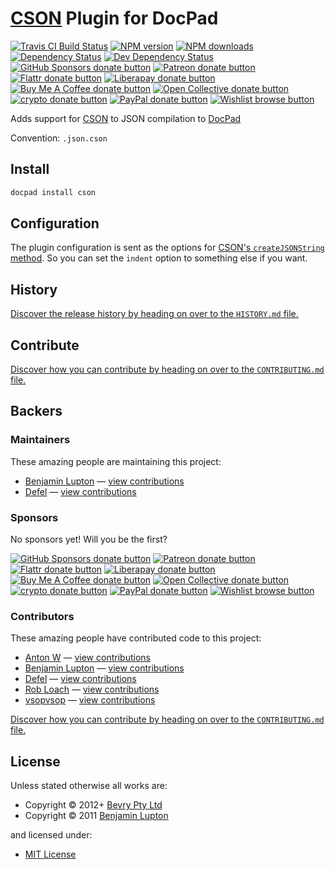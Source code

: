 # [CSON](https://github.com/bevry/cson) Plugin for DocPad

<!-- BADGES/ -->

<span class="badge-travisci"><a href="http://travis-ci.com/docpad/docpad-plugin-cson" title="Check this project's build status on TravisCI"><img src="https://img.shields.io/travis/com/docpad/docpad-plugin-cson/master.svg" alt="Travis CI Build Status" /></a></span>
<span class="badge-npmversion"><a href="https://npmjs.org/package/docpad-plugin-cson" title="View this project on NPM"><img src="https://img.shields.io/npm/v/docpad-plugin-cson.svg" alt="NPM version" /></a></span>
<span class="badge-npmdownloads"><a href="https://npmjs.org/package/docpad-plugin-cson" title="View this project on NPM"><img src="https://img.shields.io/npm/dm/docpad-plugin-cson.svg" alt="NPM downloads" /></a></span>
<span class="badge-daviddm"><a href="https://david-dm.org/docpad/docpad-plugin-cson" title="View the status of this project's dependencies on DavidDM"><img src="https://img.shields.io/david/docpad/docpad-plugin-cson.svg" alt="Dependency Status" /></a></span>
<span class="badge-daviddmdev"><a href="https://david-dm.org/docpad/docpad-plugin-cson#info=devDependencies" title="View the status of this project's development dependencies on DavidDM"><img src="https://img.shields.io/david/dev/docpad/docpad-plugin-cson.svg" alt="Dev Dependency Status" /></a></span>
<br class="badge-separator" />
<span class="badge-githubsponsors"><a href="https://github.com/sponsors/balupton" title="Donate to this project using GitHub Sponsors"><img src="https://img.shields.io/badge/github-donate-yellow.svg" alt="GitHub Sponsors donate button" /></a></span>
<span class="badge-patreon"><a href="https://patreon.com/bevry" title="Donate to this project using Patreon"><img src="https://img.shields.io/badge/patreon-donate-yellow.svg" alt="Patreon donate button" /></a></span>
<span class="badge-flattr"><a href="https://flattr.com/profile/balupton" title="Donate to this project using Flattr"><img src="https://img.shields.io/badge/flattr-donate-yellow.svg" alt="Flattr donate button" /></a></span>
<span class="badge-liberapay"><a href="https://liberapay.com/bevry" title="Donate to this project using Liberapay"><img src="https://img.shields.io/badge/liberapay-donate-yellow.svg" alt="Liberapay donate button" /></a></span>
<span class="badge-buymeacoffee"><a href="https://buymeacoffee.com/balupton" title="Donate to this project using Buy Me A Coffee"><img src="https://img.shields.io/badge/buy%20me%20a%20coffee-donate-yellow.svg" alt="Buy Me A Coffee donate button" /></a></span>
<span class="badge-opencollective"><a href="https://opencollective.com/bevry" title="Donate to this project using Open Collective"><img src="https://img.shields.io/badge/open%20collective-donate-yellow.svg" alt="Open Collective donate button" /></a></span>
<span class="badge-crypto"><a href="https://bevry.me/crypto" title="Donate to this project using Cryptocurrency"><img src="https://img.shields.io/badge/crypto-donate-yellow.svg" alt="crypto donate button" /></a></span>
<span class="badge-paypal"><a href="https://bevry.me/paypal" title="Donate to this project using Paypal"><img src="https://img.shields.io/badge/paypal-donate-yellow.svg" alt="PayPal donate button" /></a></span>
<span class="badge-wishlist"><a href="https://bevry.me/wishlist" title="Buy an item on our wishlist for us"><img src="https://img.shields.io/badge/wishlist-donate-yellow.svg" alt="Wishlist browse button" /></a></span>

<!-- /BADGES -->


Adds support for [CSON](https://github.com/bevry/cson) to JSON compilation to [DocPad](https://docpad.org)

Convention:  `.json.cson`


## Install

``` bash
docpad install cson
```


## Configuration

The plugin configuration is sent as the options for [CSON's `createJSONString` method](http://v4.1.0.cson.bevry.surge.sh/docs/classes/CSON.html#createJSONString-instance). So you can set the `indent` option to something else if you want.








<!-- HISTORY/ -->

<h2>History</h2>

<a href="https://github.com/docpad/docpad-plugin-cson/blob/master/HISTORY.md#files">Discover the release history by heading on over to the <code>HISTORY.md</code> file.</a>

<!-- /HISTORY -->


<!-- CONTRIBUTE/ -->

<h2>Contribute</h2>

<a href="https://github.com/docpad/docpad-plugin-cson/blob/master/CONTRIBUTING.md#files">Discover how you can contribute by heading on over to the <code>CONTRIBUTING.md</code> file.</a>

<!-- /CONTRIBUTE -->


<!-- BACKERS/ -->

<h2>Backers</h2>

<h3>Maintainers</h3>

These amazing people are maintaining this project:

<ul><li><a href="https://balupton.com">Benjamin Lupton</a> — <a href="https://github.com/docpad/docpad-plugin-cson/commits?author=balupton" title="View the GitHub contributions of Benjamin Lupton on repository docpad/docpad-plugin-cson">view contributions</a></li>
<li><a href="https://github.com/defel">Defel</a> — <a href="https://github.com/docpad/docpad-plugin-cson/commits?author=defel" title="View the GitHub contributions of Defel on repository docpad/docpad-plugin-cson">view contributions</a></li></ul>

<h3>Sponsors</h3>

No sponsors yet! Will you be the first?

<span class="badge-githubsponsors"><a href="https://github.com/sponsors/balupton" title="Donate to this project using GitHub Sponsors"><img src="https://img.shields.io/badge/github-donate-yellow.svg" alt="GitHub Sponsors donate button" /></a></span>
<span class="badge-patreon"><a href="https://patreon.com/bevry" title="Donate to this project using Patreon"><img src="https://img.shields.io/badge/patreon-donate-yellow.svg" alt="Patreon donate button" /></a></span>
<span class="badge-flattr"><a href="https://flattr.com/profile/balupton" title="Donate to this project using Flattr"><img src="https://img.shields.io/badge/flattr-donate-yellow.svg" alt="Flattr donate button" /></a></span>
<span class="badge-liberapay"><a href="https://liberapay.com/bevry" title="Donate to this project using Liberapay"><img src="https://img.shields.io/badge/liberapay-donate-yellow.svg" alt="Liberapay donate button" /></a></span>
<span class="badge-buymeacoffee"><a href="https://buymeacoffee.com/balupton" title="Donate to this project using Buy Me A Coffee"><img src="https://img.shields.io/badge/buy%20me%20a%20coffee-donate-yellow.svg" alt="Buy Me A Coffee donate button" /></a></span>
<span class="badge-opencollective"><a href="https://opencollective.com/bevry" title="Donate to this project using Open Collective"><img src="https://img.shields.io/badge/open%20collective-donate-yellow.svg" alt="Open Collective donate button" /></a></span>
<span class="badge-crypto"><a href="https://bevry.me/crypto" title="Donate to this project using Cryptocurrency"><img src="https://img.shields.io/badge/crypto-donate-yellow.svg" alt="crypto donate button" /></a></span>
<span class="badge-paypal"><a href="https://bevry.me/paypal" title="Donate to this project using Paypal"><img src="https://img.shields.io/badge/paypal-donate-yellow.svg" alt="PayPal donate button" /></a></span>
<span class="badge-wishlist"><a href="https://bevry.me/wishlist" title="Buy an item on our wishlist for us"><img src="https://img.shields.io/badge/wishlist-donate-yellow.svg" alt="Wishlist browse button" /></a></span>

<h3>Contributors</h3>

These amazing people have contributed code to this project:

<ul><li><a href="https://github.com/timaschew">Anton W</a> — <a href="https://github.com/docpad/docpad-plugin-cson/commits?author=timaschew" title="View the GitHub contributions of Anton W on repository docpad/docpad-plugin-cson">view contributions</a></li>
<li><a href="https://balupton.com">Benjamin Lupton</a> — <a href="https://github.com/docpad/docpad-plugin-cson/commits?author=balupton" title="View the GitHub contributions of Benjamin Lupton on repository docpad/docpad-plugin-cson">view contributions</a></li>
<li><a href="https://github.com/defel">Defel</a> — <a href="https://github.com/docpad/docpad-plugin-cson/commits?author=defel" title="View the GitHub contributions of Defel on repository docpad/docpad-plugin-cson">view contributions</a></li>
<li><a href="https://github.com/RobLoach">Rob Loach</a> — <a href="https://github.com/docpad/docpad-plugin-cson/commits?author=RobLoach" title="View the GitHub contributions of Rob Loach on repository docpad/docpad-plugin-cson">view contributions</a></li>
<li><a href="https://github.com/vsopvsop">vsopvsop</a> — <a href="https://github.com/docpad/docpad-plugin-cson/commits?author=vsopvsop" title="View the GitHub contributions of vsopvsop on repository docpad/docpad-plugin-cson">view contributions</a></li></ul>

<a href="https://github.com/docpad/docpad-plugin-cson/blob/master/CONTRIBUTING.md#files">Discover how you can contribute by heading on over to the <code>CONTRIBUTING.md</code> file.</a>

<!-- /BACKERS -->


<!-- LICENSE/ -->

<h2>License</h2>

Unless stated otherwise all works are:

<ul><li>Copyright &copy; 2012+ <a href="http://bevry.me">Bevry Pty Ltd</a></li>
<li>Copyright &copy; 2011 <a href="https://balupton.com">Benjamin Lupton</a></li></ul>

and licensed under:

<ul><li><a href="http://spdx.org/licenses/MIT.html">MIT License</a></li></ul>

<!-- /LICENSE -->
